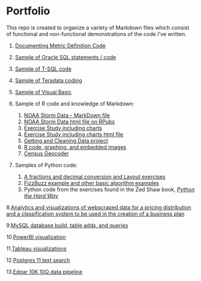# Portfolio

This repo is created to organize a variety of Markdown files which consist of functional and non-functional demonstrations of the code I've written.

1.  [Documenting Metric Definition Code](https://github.com/andrea345/Portfolio/blob/master/Documenting_Metric_Code.RMD)

2.  [Sample of Oracle SQL statements / code](https://github.com/andrea345/Portfolio/blob/master/SQL%20Snippets.Rmd)

3.  [Sample of T-SQL code](https://github.com/andrea345/Portfolio/blob/master/T%20SQL%20Examples.RMD)

4.  [Sample of Teradata coding](https://github.com/andrea345/Portfolio/blob/master/Teradata%20Coding%20Sample.RMD)

5.  [Sample of Visual Basic](https://github.com/andrea345/Portfolio/blob/master/Visual%20Basic.rmd)

6. Sample of R code and knowledge of Markdown:

    1. [NOAA Storm Data - MarkDown file](https://github.com/andrea345/NOAA-Storm-Data)
    2. [NOAA Storm Data html file on RPubs](http://rpubs.com/andrea345/Storm_Data)
    3. [Exercise Study including charts](https://github.com/andrea345/RepData_PeerAssessment1/blob/master/PA1_template.md)
    4. [Exercise Study including charts html file ](http://rpubs.com/andrea345/83516)
    5. [Getting and Cleaning Data project](https://github.com/andrea345/Getting-Cleaning-Data-Project)
    6. [R code, graphing, and embedded images](https://github.com/andrea345/ExData_Plotting1)
    7. [Census Geocoder](https://github.com/a-c-b/Census-Geocoder)

7. Samples of Python code:

    1. [A fractions and decimal conversion and Layout exercises](https://github.com/andrea345/box_program_python/blob/master/README.md)
    2. [FizzBuzz example and other basic algorithm examples](https://github.com/andrea345/Portfolio/blob/master/FizzBuzz.RMD)
    3. Python code from the exercises found in the Zed Shaw book, [_Python the Hard Way_](https://github.com/andrea345/PythonTheHardWay)

8.[Analytics and visualizations of webscraped data for a pricing distribution and a classification system to be used in the creation of a business plan](https://github.com/andrea345/TheDancingDog/blob/master/README.md)

9.[MySQL database build, table adds, and queries](https://github.com/andrea345/Portfolio/blob/master/MySQL.RMD)

10.[PowerBI visualization](https://github.com/a-c-b/PowerBI/blob/master/README.md)

11.[Tableau visualizations](https://public.tableau.com/profile/vizzyddg#!/)

12.[Postgres 11 text search](https://raw.githubusercontent.com/a-c-b/Portfolio/master/Postgres)

13.[Edgar 10K 10Q data pipeline](https://github.com/a-c-b/Edgar10K10Q/blob/main/README.md)


